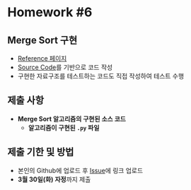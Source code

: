 # Homework #6

## Merge Sort 구현

- [Reference 페이지](https://github.com/ai-creatv/algorithm_nklcb1/blob/master/4_Algorithms/4_1_SortAlgorithms/README.md)
- [Source Code](https://github.com/ai-creatv/algorithm_nklcb1/blob/master/4_Algorithms/4_1_SortAlgorithms/src/merge/before.py)를 기반으로 코드 작성
- 구현한 자료구조를 테스트하는 코드도 직접 작성하여 테스트 수행

## 제출 사항

- **Merge Sort 알고리즘의 구현된 소스 코드**
  - **알고리즘이 구현된 `.py` 파일**

## 제출 기한 및 방법

- 본인의 Github에 업로드 후 [Issue](https://github.com/ai-creatv/algorithm_nklcb1/issues)에 링크 업로드
- **3월 30일(화) 자정**까지 제출
